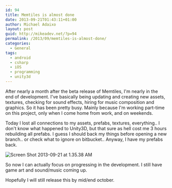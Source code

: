 ```yaml
---
id: 94
title: Memtiles is almost done
date: 2013-09-21T01:43:11+01:00
author: Michael Adaixo
layout: post
guid: http://mikeadev.net/?p=94
permalink: /2013/09/memtiles-is-almost-done/
categories:
  - General
tags:
  - android
  - csharp
  - iOS
  - programming
  - unity3d
---
```

After nearly a month after the beta release of Memtiles, I'm nearly in the end of development. I've basically being updating and creating new assets, textures, checking for sound effects, hiring for music composition and graphics. So it has been pretty busy. Mainly because I'm working part-time on this project, only when I come home from work, and on weekends.

Today I lost all connections to my assets, prefabs, textures, everything.. I don't know what happened to Unity3D, but that sure as hell cost me 3 hours rebuilding all prefabs. I guess I should back my things before opening a new branch.. or check what to ignore on bitbucket.. Anyway, I have my prefabs back.

<img src="http://mikeadev.net/content/img/Screen-Shot-2013-09-21-at-1.35.38-AM.png" alt="Screen Shot 2013-09-21 at 1.35.38 AM"/> 

So now I can actually focus on progressing in the development. I still have game art and sound/music coming up.

Hopefully I will still release this by mid/end october.